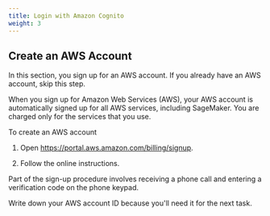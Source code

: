 ```yaml
---
title: Login with Amazon Cognito 
weight: 3
---
```


## Create an AWS Account
In this section, you sign up for an AWS account. If you already have an AWS account, skip this step.

When you sign up for Amazon Web Services (AWS), your AWS account is automatically signed up for all AWS services, including SageMaker. You are charged only for the services that you use.

To create an AWS account

1. Open https://portal.aws.amazon.com/billing/signup.

2. Follow the online instructions.

Part of the sign-up procedure involves receiving a phone call and entering a verification code on the phone keypad.

Write down your AWS account ID because you'll need it for the next task.